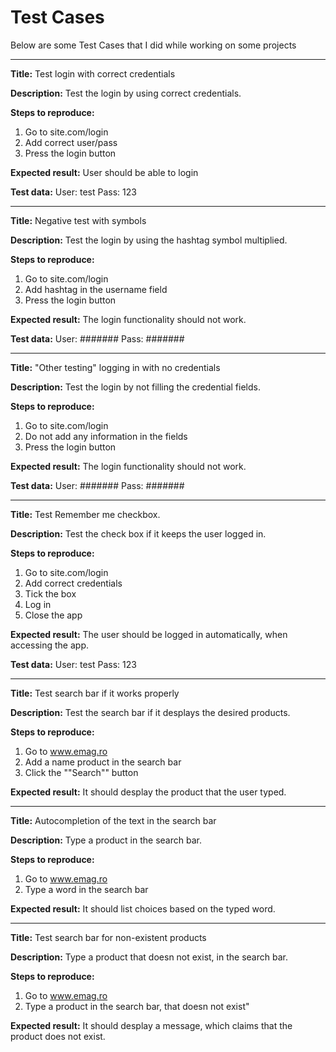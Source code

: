 # Test Cases

Below are some Test Cases that I did while working on some projects

--------------------

**Title:**
Test login with correct credentials

**Description:**
Test the login by using correct credentials.

**Steps to reproduce:**

1. Go to site.com/login
2. Add correct user/pass
3. Press the login button


**Expected result:**
User should be able to login

**Test data:**
User: test Pass: 123

--------------------

**Title:**
Negative test with symbols

**Description:**
Test the login by using the hashtag symbol multiplied.

**Steps to reproduce:**

1. Go to site.com/login
2. Add hashtag in the username field
3. Press the login button


**Expected result:**
The login functionality should not work.


**Test data:**
User: ####### Pass: #######

--------------------

**Title:**
"Other testing" logging in with no credentials

**Description:**
Test the login by not filling the credential fields.

**Steps to reproduce:**

1. Go to site.com/login
2. Do not add any information in the fields
3. Press the login button

**Expected result:**
The login functionality should not work.

**Test data:**
User: ####### Pass: #######

--------------------

**Title:**
Test Remember me checkbox.

**Description:**
Test the check box if it keeps the user logged in.

**Steps to reproduce:**

1. Go to site.com/login
2. Add correct credentials
3. Tick the box
4. Log in
5. Close the app

**Expected result:**
The user should be logged in automatically, 
when accessing the app.

**Test data:**
User: test Pass: 123

--------------------

**Title:**
Test search bar if it works properly

**Description:**
Test the search bar if it desplays the desired products.

**Steps to reproduce:**

1. Go to www.emag.ro
2. Add a name product in the search bar
3. Click the ""Search"" button

**Expected result:**
It should desplay the product that the user typed.

--------------------

**Title:**
Autocompletion of the text in the search bar

**Description:**
Type a product in the search bar.

**Steps to reproduce:**

1. Go to www.emag.ro 
2. Type a word in the search bar 

**Expected result:**
It should list choices based on the typed word.

--------------------

**Title:**
Test search bar for non-existent products

**Description:**
Type a product that doesn not exist, in the search bar.

**Steps to reproduce:**

1. Go to www.emag.ro 
2. Type a product in the search bar, that doesn not exist"

**Expected result:**
It should desplay a message, which claims that the product does not exist.
